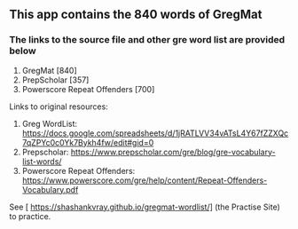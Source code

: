 ## This app contains the 840 words of GregMat 
### The links to the source file and other gre word list are provided below

1. GregMat [840]
2. PrepScholar [357]
3. Powerscore Repeat Offenders [700]


Links to original resources:
1. Greg WordList: https://docs.google.com/spreadsheets/d/1jRATLVV34vATsL4Y67fZZXQc7qZPYc0c0Yk7Bykh4fw/edit#gid=0
2. Prepscholar: https://www.prepscholar.com/gre/blog/gre-vocabulary-list-words/
3. Powerscore Repeat Offenders: https://www.powerscore.com/gre/help/content/Repeat-Offenders-Vocabulary.pdf

See [ https://shashankvray.github.io/gregmat-wordlist/] (the Practise Site) to practice.
